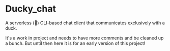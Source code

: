 # Ducky_chat

A serverless (🤭) CLI-based chat client that communicates exclusively with a duck.

It's a work in project and needs to have more comments and be cleaned up a bunch. But until then here it is for an early version of this project!
